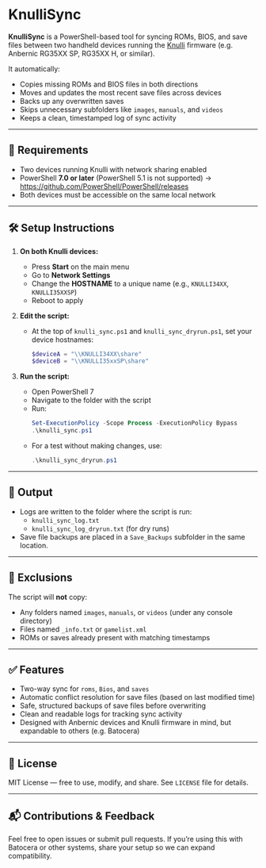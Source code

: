 # KnulliSync

**KnulliSync** is a PowerShell-based tool for syncing ROMs, BIOS, and save files between two handheld devices running the [Knulli](https://github.com/knulliwulf/knulli) firmware (e.g. Anbernic RG35XX SP, RG35XX H, or similar).

It automatically:
- Copies missing ROMs and BIOS files in both directions
- Moves and updates the most recent save files across devices
- Backs up any overwritten saves
- Skips unnecessary subfolders like `images`, `manuals`, and `videos`
- Keeps a clean, timestamped log of sync activity

---

## 🔧 Requirements

- Two devices running Knulli with network sharing enabled
- PowerShell **7.0 or later** (PowerShell 5.1 is not supported) -> https://github.com/PowerShell/PowerShell/releases
- Both devices must be accessible on the same local network

---

## 🛠 Setup Instructions

1. **On both Knulli devices:**
   - Press **Start** on the main menu
   - Go to **Network Settings**
   - Change the **HOSTNAME** to a unique name (e.g., `KNULLI34XX`, `KNULLI35XXSP`)
   - Reboot to apply

2. **Edit the script:**
   - At the top of `knulli_sync.ps1` and `knulli_sync_dryrun.ps1`, set your device hostnames:
     ```powershell
     $deviceA = "\\KNULLI34XX\share"
     $deviceB = "\\KNULLI35xxSP\share"
     ```

3. **Run the script:**
   - Open PowerShell 7
   - Navigate to the folder with the script
   - Run:
     ```powershell
     Set-ExecutionPolicy -Scope Process -ExecutionPolicy Bypass
     .\knulli_sync.ps1
     ```
   - For a test without making changes, use:
     ```powershell
     .\knulli_sync_dryrun.ps1
     ```

---

## 📂 Output

- Logs are written to the folder where the script is run:
  - `knulli_sync_log.txt`
  - `knulli_sync_log_dryrun.txt` (for dry runs)
- Save file backups are placed in a `Save_Backups` subfolder in the same location.

---

## 🚫 Exclusions

The script will **not** copy:
- Any folders named `images`, `manuals`, or `videos` (under any console directory)
- Files named `_info.txt` or `gamelist.xml`
- ROMs or saves already present with matching timestamps

---

## ✅ Features

- Two-way sync for `roms`, `Bios`, and `saves`
- Automatic conflict resolution for save files (based on last modified time)
- Safe, structured backups of save files before overwriting
- Clean and readable logs for tracking sync activity
- Designed with Anbernic devices and Knulli firmware in mind, but expandable to others (e.g. Batocera)

---

## 🔐 License

MIT License — free to use, modify, and share. See `LICENSE` file for details.

---

## 📬 Contributions & Feedback

Feel free to open issues or submit pull requests. If you’re using this with Batocera or other systems, share your setup so we can expand compatibility.
